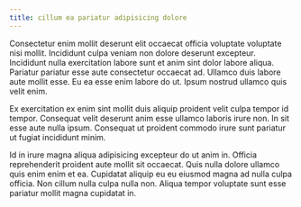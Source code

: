 ```yaml
---
title: cillum ea pariatur adipisicing dolore
---
```


Consectetur enim mollit deserunt elit occaecat officia voluptate voluptate nisi mollit. Incididunt culpa veniam non dolore deserunt excepteur. Incididunt nulla exercitation labore sunt et anim sint dolor labore aliqua. Pariatur pariatur esse aute consectetur occaecat ad. Ullamco duis labore aute mollit esse. Eu ea esse enim labore do ut. Ipsum nostrud ullamco quis velit enim.

Ex exercitation ex enim sint mollit duis aliquip proident velit culpa tempor id tempor. Consequat velit deserunt anim esse ullamco laboris irure non. In sit esse aute nulla ipsum. Consequat ut proident commodo irure sunt pariatur ut fugiat incididunt minim.

Id in irure magna aliqua adipisicing excepteur do ut anim in. Officia reprehenderit proident aute mollit sit occaecat. Quis nulla dolore ullamco quis enim enim et ea. Cupidatat aliquip eu eu eiusmod magna ad nulla culpa officia. Non cillum nulla culpa nulla non. Aliqua tempor voluptate sunt esse pariatur mollit magna cupidatat in.